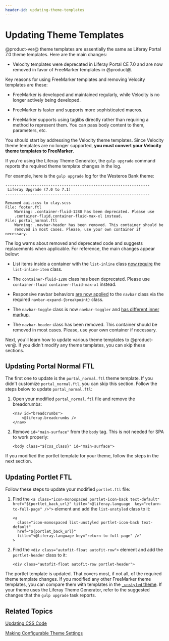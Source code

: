 ```yaml
---
header-id: updating-theme-templates
---
```


# Updating Theme Templates

@product-ver@ theme templates are essentially the same as Liferay Portal 7.0 
theme templates. Here are the main changes:

-   Velocity templates were deprecated in Liferay Portal CE 7.0 and are now 
    removed in favor of FreeMarker templates in @product@. 

Key reasons for using FreeMarker templates and removing Velocity templates
are these: 

-   FreeMarker is developed and maintained regularly, while Velocity is no longer
    actively being developed.
 
-   FreeMarker is faster and supports more sophisticated macros.

-   FreeMarker supports using taglibs directly rather than requiring a method 
    to represent them. You can pass body content to them, parameters, etc.

You should start by addressing the Velocity theme templates. Since Velocity 
theme templates are no longer supported, **you must convert your Velocity theme 
templates to FreeMarker**.

If you're using the Liferay Theme Generator, the `gulp upgrade` command reports 
the required theme template changes in the log. 

For example, here is the `gulp upgrade` log for the Westeros Bank theme:

    ----------------------------------------------------------------
     Liferay Upgrade (7.0 to 7.1)
    ----------------------------------------------------------------

    Renamed aui.scss to clay.scss
    File: footer.ftl
        Warning: .container-fluid-1280 has been deprecated. Please use 
        .container-fluid.container-fluid-max-xl instead.
    File: portal_normal.ftl
        Warning: .navbar-header has been removed. This container should be 
        removed in most cases. Please, use your own container if necessary.

The log warns about removed and deprecated code and suggests replacements when
applicable. For reference, the main changes appear below:

- List items inside a container with the `list-inline` class 
  [now require](https://getbootstrap.com/docs/4.0/migration/#typography) 
  the `list-inline-item` class. 

- The `container-fluid-1280` class has been deprecated. Please use 
  `container-fluid container-fluid-max-xl` instead.

- Responsive navbar behaviors 
  [are now applied](https://getbootstrap.com/docs/4.0/migration/#navbar)
  to the `navbar` class via the required `navbar-expand-{breakpoint}` class. 

- The `navbar-toggle` class is now `navbar-toggler` and 
  [has different inner markup](https://getbootstrap.com/docs/4.0/migration/#navbar). 

- The `navbar-header` class has been removed. This container should be removed 
  in most cases. Please, use your own container if necessary.

Next, you'll learn how to update various theme templates to @product-ver@. If 
you didn't modify any theme templates, you can skip these sections.

## Updating Portal Normal FTL

The first one to update is the `portal_normal.ftl` theme template. If you didn't 
customize `portal_normal.ftl`, you can skip this section. Follow the steps below 
to update `portal_normal.ftl`:

1.  Open your modified `portal_normal.ftl` file and remove the breadcrumbs:

        <nav id="breadcrumbs">		
            <@liferay.breadcrumbs />		
        </nav>

2.  Remove `id="main-surface"` from the `body` tag. This is not needed for SPA 
    to work properly:

        <body class="${css_class}" id="main-surface">

If you modified the portlet template for your theme, follow the steps in the 
next section. 

## Updating Portlet FTL

Follow these steps to update your modified `portlet.ftl` file:

1.  Find the `<a class="icon-monospaced portlet-icon-back text-default" 
    href="${portlet_back_url}" title="<@liferay.language 
    key="return-to-full-page" />">` element and add the `list-unstyled` class 
    to it:

        <a 
          class="icon-monospaced list-unstyled portlet-icon-back text-default" 
          href="${portlet_back_url}" 
          title="<@liferay.language key="return-to-full-page" />"
        >

2.  Find the `<div class="autofit-float autofit-row">` element and add the 
    `portlet-header` class to it:
    
        <div class="autofit-float autofit-row portlet-header">

The portlet template is updated. That covers most, if not all, of the required 
theme template changes. If you modified any other FreeMarker theme templates, 
you can compare them with templates in the 
[`_unstyled` theme](https://github.com/liferay/liferay-portal/tree/7.1.x/modules/apps/frontend-theme/frontend-theme-unstyled/src/main/resources/META-INF/resources/_unstyled/templates). 
If your theme uses the Liferay Theme Generator, refer to the suggested changes 
that the `gulp upgrade` task reports. 

## Related Topics

[Updating CSS Code](/docs/7-1/tutorials/-/knowledge_base/t/updating-css-code)

[Making Configurable Theme Settings](/docs/7-1/tutorials/-/knowledge_base/t/making-configurable-theme-settings)
